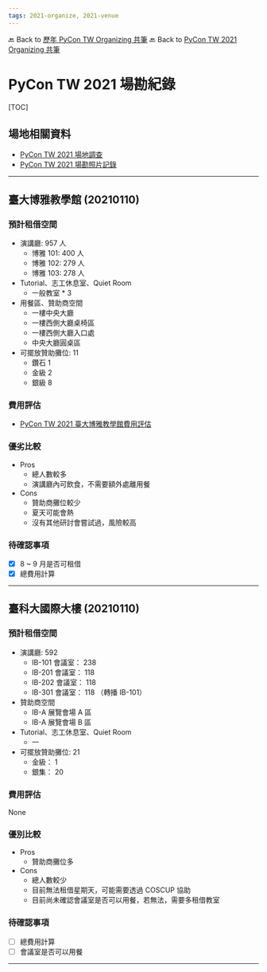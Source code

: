 ```yaml
---
tags: 2021-organize, 2021-venue
---
```

🔙 Back to [歷年 PyCon TW Organizing 共筆](/ryPr7SFyP/%2FHM5mHCFKQCu7-W5ea8ITcw%3Fview)
🔙 Back to [PyCon TW 2021 Organizing 共筆](/Wb9vQrfJQk-5tPoPR23hwA)


# PyCon TW 2021 場勘紀錄

[TOC]

## 場地相關資料

- [PyCon TW 2021 場地調查](https://docs.google.com/spreadsheets/d/1GymTGH44h9nxDa1Ru-g1t22nuftz28cunJ42L3_l4AM/edit#gid=1969503231)
- [PyCon TW 2021 場勘照片記錄](https://drive.google.com/drive/u/0/folders/1-6vzI7W65jqutG_1YdEFNSclZfTJHAjl)

---
## 臺大博雅教學館 (20210110)

### 預計租借空間

* 演講廳: 957 人
    * 博雅 101: 400 人
    * 博雅 102: 279 人
    * 博雅 103: 278 人
* Tutorial、志工休息室、Quiet Room
    * 一般教室 * 3
* 用餐區、贊助商空間
    * 一樓中央大廳
    * 一樓西側大廳桌椅區
    * 一樓西側大廳入口處
    * 中央大廳圓桌區
* 可擺放贊助攤位: 11
    * 鑽石 1
    * 金級 2
    * 銀級 8

### 費用評估

- [PyCon TW 2021 臺大博雅教學館費用評估](https://docs.google.com/spreadsheets/d/1GymTGH44h9nxDa1Ru-g1t22nuftz28cunJ42L3_l4AM/edit#gid=1969503231)

### 優劣比較

* Pros
    * 總人數較多
    * 演講廳內可飲食，不需要額外處離用餐
* Cons
    * 贊助商攤位較少
    * 夏天可能會熱
    * 沒有其他研討會嘗試過，風險較高

### 待確認事項

* [x] 8 ~ 9 月是否可租借
* [x] 總費用計算

---
## 臺科大國際大樓 (20210110)

### 預計租借空間

* 演講廳: 592
    * IB-101 會議室： 238
    * IB-201 會議室： 118
    * IB-202 會議室： 118
    * IB-301 會議室： 118 （轉播 IB-101）
* 贊助商空間
    * IB-A 展覽會場 A 區
    * IB-A 展覽會場 B 區
* Tutorial、志工休息室、Quiet Room
    * 一
* 可擺放贊助攤位: 21
    * 金級： 1
    * 銀集： 20

### 費用評估

None

### 優別比較

* Pros
    * 贊助商攤位多
* Cons
    * 總人數較少
    * 目前無法租借星期天，可能需要透過 COSCUP 協助
    * 目前尚未確認會議室是否可以用餐，若無法，需要多租借教室

### 待確認事項

* [ ] 總費用計算
* [ ] 會議室是否可以用餐

---
